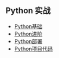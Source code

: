 ## Python 实战

- [Python基础](Python基础/README.md)
- [Python进阶](Python进阶/README.md)
- [Python部署](Python部署/README.md)
- [Python项目代码](Python项目代码/README.md)